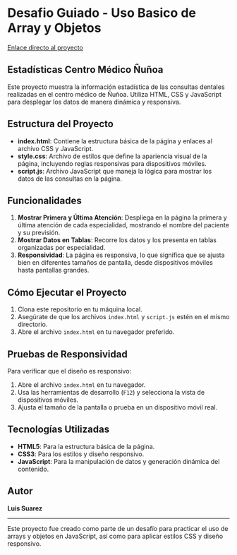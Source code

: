 # Desafio Guiado - Uso Basico de Array y Objetos

[Enlace directo al proyecto](https://uso-basico-de-arrays-y-objetos-chi.vercel.app/)

## Estadísticas Centro Médico Ñuñoa

Este proyecto muestra la información estadística de las consultas dentales realizadas en el centro médico de Ñuñoa. Utiliza HTML, CSS y JavaScript para desplegar los datos de manera dinámica y responsiva.

## Estructura del Proyecto

- **index.html**: Contiene la estructura básica de la página y enlaces al archivo CSS y JavaScript.
- **style.css**: Archivo de estilos que define la apariencia visual de la página, incluyendo reglas responsivas para dispositivos móviles.
- **script.js**: Archivo JavaScript que maneja la lógica para mostrar los datos de las consultas en la página.

## Funcionalidades

1. **Mostrar Primera y Última Atención**: Despliega en la página la primera y última atención de cada especialidad, mostrando el nombre del paciente y su previsión.
2. **Mostrar Datos en Tablas**: Recorre los datos y los presenta en tablas organizadas por especialidad.
3. **Responsividad**: La página es responsiva, lo que significa que se ajusta bien en diferentes tamaños de pantalla, desde dispositivos móviles hasta pantallas grandes.

## Cómo Ejecutar el Proyecto

1. Clona este repositorio en tu máquina local.
2. Asegúrate de que los archivos `index.html` y `script.js` estén en el mismo directorio.
3. Abre el archivo `index.html` en tu navegador preferido.

## Pruebas de Responsividad

Para verificar que el diseño es responsivo:

1. Abre el archivo `index.html` en tu navegador.
2. Usa las herramientas de desarrollo (`F12`) y selecciona la vista de dispositivos móviles.
3. Ajusta el tamaño de la pantalla o prueba en un dispositivo móvil real.

## Tecnologías Utilizadas

- **HTML5**: Para la estructura básica de la página.
- **CSS3**: Para los estilos y diseño responsivo.
- **JavaScript**: Para la manipulación de datos y generación dinámica del contenido.

## Autor

**Luis Suarez**

---

Este proyecto fue creado como parte de un desafío para practicar el uso de arrays y objetos en JavaScript, así como para aplicar estilos CSS y diseño responsivo.
